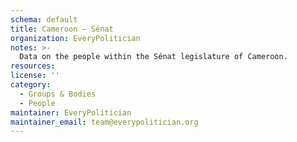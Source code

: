 ```yaml
---
schema: default
title: Cameroon — Sénat
organization: EveryPolitician
notes: >-
  Data on the people within the Sénat legislature of Cameroon.
resources:
license: ''
category:
  - Groups & Bodies
  - People
maintainer: EveryPolitician
maintainer_email: team@everypolitician.org
---
```

